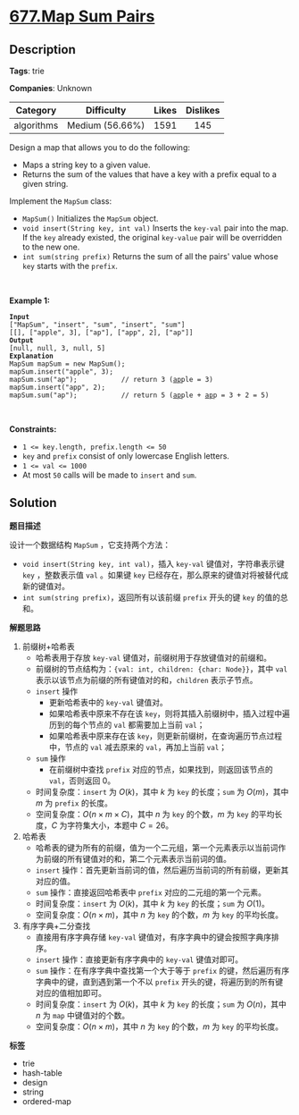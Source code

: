 # [677.Map Sum Pairs](https://leetcode.com/problems/map-sum-pairs/description/)

## Description

**Tags**: trie

**Companies**: Unknown

|  Category  |   Difficulty    | Likes | Dislikes |
| :--------: | :-------------: | :---: | :------: |
| algorithms | Medium (56.66%) | 1591  |   145    |

<p>Design a map that allows you to do the following:</p>
<ul>
  <li>Maps a string key to a given value.</li>
  <li>Returns the sum of the values that have a key with a prefix equal to a given string.</li>
</ul>
<p>Implement the <code>MapSum</code> class:</p>
<ul>
  <li><code>MapSum()</code> Initializes the <code>MapSum</code> object.</li>
  <li><code>void insert(String key, int val)</code> Inserts the <code>key-val</code> pair into the map. If the <code>key</code> already existed, the original <code>key-value</code> pair will be overridden to the new one.</li>
  <li><code>int sum(string prefix)</code> Returns the sum of all the pairs&#39; value whose <code>key</code> starts with the <code>prefix</code>.</li>
</ul>
<p>&nbsp;</p>
<p><strong class="example">Example 1:</strong></p>
<pre><code><strong>Input</strong>
[&quot;MapSum&quot;, &quot;insert&quot;, &quot;sum&quot;, &quot;insert&quot;, &quot;sum&quot;]
[[], [&quot;apple&quot;, 3], [&quot;ap&quot;], [&quot;app&quot;, 2], [&quot;ap&quot;]]
<strong>Output</strong>
[null, null, 3, null, 5]
<strong>Explanation</strong>
MapSum mapSum = new MapSum();
mapSum.insert(&quot;apple&quot;, 3);
mapSum.sum(&quot;ap&quot;);           // return 3 (<u>ap</u>ple = 3)
mapSum.insert(&quot;app&quot;, 2);
mapSum.sum(&quot;ap&quot;);           // return 5 (<u>ap</u>ple + <u>ap</u>p = 3 + 2 = 5)</code></pre>
<p>&nbsp;</p>
<p><strong>Constraints:</strong></p>
<ul>
  <li><code>1 &lt;= key.length, prefix.length &lt;= 50</code></li>
  <li><code>key</code> and <code>prefix</code> consist of only lowercase English letters.</li>
  <li><code>1 &lt;= val &lt;= 1000</code></li>
  <li>At most <code>50</code> calls will be made to <code>insert</code> and <code>sum</code>.</li>
</ul>

## Solution

**题目描述**

设计一个数据结构 `MapSum` ，它支持两个方法：

- `void insert(String key, int val)`，插入 `key-val` 键值对，字符串表示键 `key` ，整数表示值 `val` 。如果键 `key` 已经存在，那么原来的键值对将被替代成新的键值对。
- `int sum(string prefix)`，返回所有以该前缀 `prefix` 开头的键 `key` 的值的总和。

**解题思路**

1. 前缀树+哈希表
   - 哈希表用于存放 `key-val` 键值对，前缀树用于存放键值对的前缀和。
   - 前缀树的节点结构为：`{val: int, children: {char: Node}}`，其中 `val` 表示以该节点为前缀的所有键值对的和，`children` 表示子节点。
   - `insert` 操作
     - 更新哈希表中的 `key-val` 键值对。
     - 如果哈希表中原来不存在该 `key`，则将其插入前缀树中，插入过程中遍历到的每个节点的 `val` 都需要加上当前 `val`；
     - 如果哈希表中原来存在该 `key`，则更新前缀树，在查询遍历节点过程中，节点的 `val` 减去原来的 `val`，再加上当前 `val`；
   - `sum` 操作
     - 在前缀树中查找 `prefix` 对应的节点，如果找到，则返回该节点的 `val`，否则返回 0。
   - 时间复杂度：`insert` 为 $O(k)$，其中 $k$ 为 `key` 的长度；`sum` 为 $O(m)$，其中 $m$ 为 `prefix` 的长度。
   - 空间复杂度：$O(n \times m \times C)$，其中 $n$ 为 `key` 的个数，$m$ 为 `key` 的平均长度，$C$ 为字符集大小，本题中 $C = 26$。
2. 哈希表
   - 哈希表的键为所有的前缀，值为一个二元组，第一个元素表示以当前词作为前缀的所有键值对的和，第二个元素表示当前词的值。
   - `insert` 操作：首先更新当前词的值，然后遍历当前词的所有前缀，更新其对应的值。
   - `sum` 操作：直接返回哈希表中 `prefix` 对应的二元组的第一个元素。
   - 时间复杂度：`insert` 为 $O(k)$，其中 $k$ 为 `key` 的长度；`sum` 为 $O(1)$。
   - 空间复杂度：$O(n \times m)$，其中 $n$ 为 `key` 的个数，$m$ 为 `key` 的平均长度。
3. 有序字典+二分查找
   - 直接用有序字典存储 `key-val` 键值对，有序字典中的键会按照字典序排序。
   - `insert` 操作：直接更新有序字典中的 `key-val` 键值对即可。
   - `sum` 操作：在有序字典中查找第一个大于等于 `prefix` 的键，然后遍历有序字典中的键，直到遇到第一个不以 `prefix` 开头的键，将遍历到的所有键对应的值相加即可。
   - 时间复杂度：`insert` 为 $O(k)$，其中 $k$ 为 `key` 的长度；`sum` 为 $O(n)$，其中 $n$ 为 `map` 中键值对的个数。
   - 空间复杂度：$O(n \times m)$，其中 $n$ 为 `key` 的个数，$m$ 为 `key` 的平均长度。

**标签**

- trie
- hash-table
- design
- string
- ordered-map
